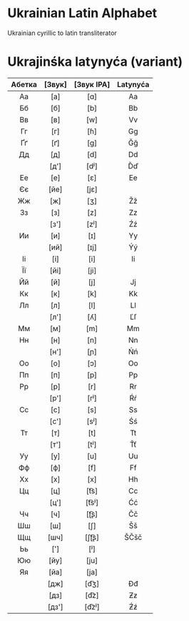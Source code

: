 # Ukrainian Latin Alphabet
Ukrainian cyrillic to latin transliterator

# Ukrajinśka latynyća (variant)

| Абетка | [Звук] | [Звук IPA] | Latynyća |
| :---:  | :---:  | :---:      | :---:    |
| Аа     | [а]    | [ɑ]        | Aa       |
| Бб     | [б]    | [b]        | Bb       |
| Вв     | [в]    | [w]        | Vv       |
| Гг     | [г]    | [ɦ]        | Gg       |
| Ґґ     | [ґ]    | [g]        | Ğğ       |
| Дд     | [д]    | [d]        | Dd       |
|        | [д']   | [dʲ]       | Ďď       |
| Ее     | [е]    | [ɛ]        | Ee       |
| Єє     | [йе]   | [jɛ]       |          |
| Жж     | [ж]    | [ʒ]        | Žž       |
| Зз     | [з]    | [z]        | Zz       |
|        | [з']   | [zʲ]       | Źź       |
| Ии     | [и]    | [ɪ]        | Yy       |
|        | [ий]   | [ɪj]       | Ýý       |
| Іі     | [і]    | [i]        | Ii       |
| Її     | [йі]   | [ji]       |          |
| Йй     | [й]    | [j]        | Jj       |
| Кк     | [к]    | [k]        | Kk       |
| Лл     | [л]    | [l]        | Ll       |
|        | [л']   | [ʎ]        | Ľľ       |
| Мм     | [м]    | [m]        | Mm       |
| Нн     | [н]    | [n]        | Nn       |
|        | [н']   | [ɲ]        | Ńń       |
| Оо     | [о]    | [ɔ]        | Oo       |
| Пп     | [п]    | [p]        | Pp       |
| Рр     | [р]    | [r]        | Rr       |
|        | [р']   | [rʲ]       | Ŕŕ       |
| Сс     | [с]    | [s]        | Ss       |
|        | [с']   | [sʲ]       | Śś       |
| Тт     | [т]    | [t]        | Tt       |
|        | [т']   | [tʲ]       | Ťť       |
| Уу     | [у]    | [u]        | Uu       |
| Фф     | [ф]    | [f]        | Ff       |
| Хх     | [х]    | [x]        | Hh       |
| Цц     | [ц]    | [t͡s]       | Cc       |
|        | [ц']   | [t͡sʲ]      | Ćć       |
| Чч     | [ч]    | [ʈ͡ʂ]       | Čč       |
| Шш     | [ш]    | [ʃ]        | Šš       |
| Щщ     | [шч]   | [ʃʈ͡ʂ]      | ŠČšč     |
| Ьь     | [']    | [ʲ]        |          |
| Юю     | [йу]   | [ju]       |          |
| Яя     | [йа]   | [ja]       |          |
|        | [дж]   | [d͡ʒ]       | Đđ       |
|        | [дз]   | [d͡z]       | Ƶƶ       |
|        | [дз']  | [d͡zʲ]      | Ƶ́ƶ́       |

